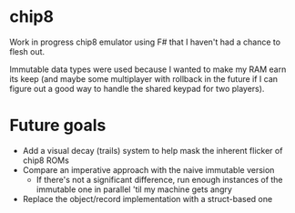 # chip8
Work in progress chip8 emulator using F# that I haven't had a chance to flesh out.

Immutable data types were used because I wanted to make my RAM earn its keep (and maybe some multiplayer with rollback in the future if I can figure out a good way to handle the shared keypad for two players).


# Future goals
- Add a visual decay (trails) system to help mask the inherent flicker of chip8 ROMs
- Compare an imperative approach with the naive immutable version
  - If there's not a significant difference, run enough instances of the immutable one in parallel 'til my machine gets angry
- Replace the object/record implementation with a struct-based one
